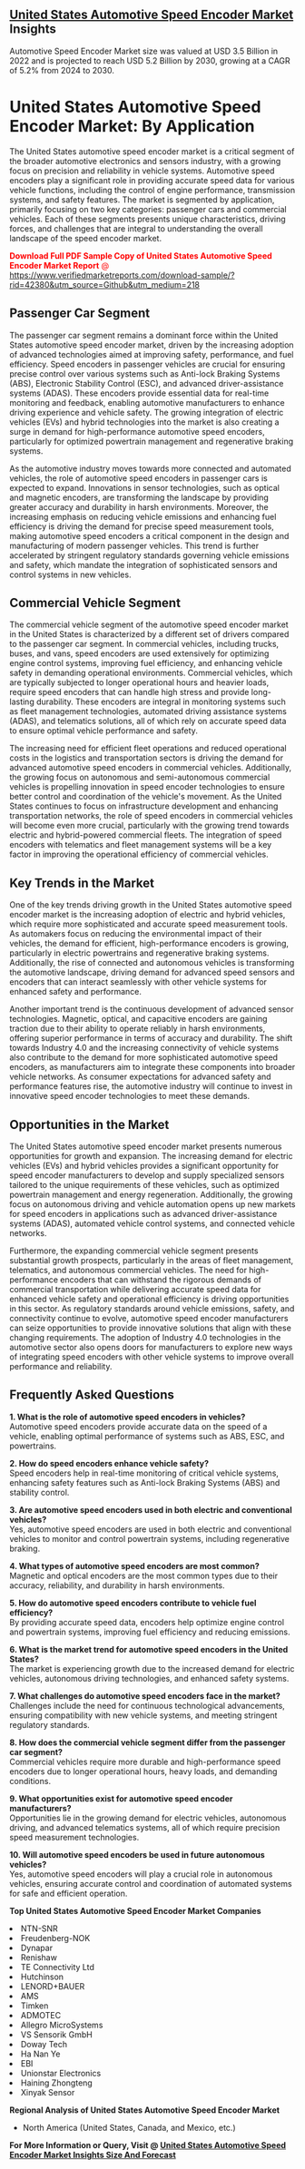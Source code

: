 <h2><a href="https://www.verifiedmarketreports.com/download-sample/?rid=42380&amp;utm_source=Github&amp;utm_medium=218" target="_blank">United States Automotive Speed Encoder Market</a> Insights</h2><p>Automotive Speed Encoder Market size was valued at USD 3.5 Billion in 2022 and is projected to reach USD 5.2 Billion by 2030, growing at a CAGR of 5.2% from 2024 to 2030.</p><p><div> <h1>United States Automotive Speed Encoder Market: By Application</h1> <p>The United States automotive speed encoder market is a critical segment of the broader automotive electronics and sensors industry, with a growing focus on precision and reliability in vehicle systems. Automotive speed encoders play a significant role in providing accurate speed data for various vehicle functions, including the control of engine performance, transmission systems, and safety features. The market is segmented by application, primarily focusing on two key categories: passenger cars and commercial vehicles. Each of these segments presents unique characteristics, driving forces, and challenges that are integral to understanding the overall landscape of the speed encoder market.</p> <p><p><span class=""><span style="color: #ff0000;"><strong>Download Full PDF Sample Copy of United States Automotive Speed Encoder Market Report</strong> @ </span><a href="https://www.verifiedmarketreports.com/download-sample/?rid=42380&amp;utm_source=Github&amp;utm_medium=218" target="_blank">https://www.verifiedmarketreports.com/download-sample/?rid=42380&amp;utm_source=Github&amp;utm_medium=218</a></span></p></p> <h2>Passenger Car Segment</h2> <p>The passenger car segment remains a dominant force within the United States automotive speed encoder market, driven by the increasing adoption of advanced technologies aimed at improving safety, performance, and fuel efficiency. Speed encoders in passenger vehicles are crucial for ensuring precise control over various systems such as Anti-lock Braking Systems (ABS), Electronic Stability Control (ESC), and advanced driver-assistance systems (ADAS). These encoders provide essential data for real-time monitoring and feedback, enabling automotive manufacturers to enhance driving experience and vehicle safety. The growing integration of electric vehicles (EVs) and hybrid technologies into the market is also creating a surge in demand for high-performance automotive speed encoders, particularly for optimized powertrain management and regenerative braking systems.</p> <p>As the automotive industry moves towards more connected and automated vehicles, the role of automotive speed encoders in passenger cars is expected to expand. Innovations in sensor technologies, such as optical and magnetic encoders, are transforming the landscape by providing greater accuracy and durability in harsh environments. Moreover, the increasing emphasis on reducing vehicle emissions and enhancing fuel efficiency is driving the demand for precise speed measurement tools, making automotive speed encoders a critical component in the design and manufacturing of modern passenger vehicles. This trend is further accelerated by stringent regulatory standards governing vehicle emissions and safety, which mandate the integration of sophisticated sensors and control systems in new vehicles.</p> <h2>Commercial Vehicle Segment</h2> <p>The commercial vehicle segment of the automotive speed encoder market in the United States is characterized by a different set of drivers compared to the passenger car segment. In commercial vehicles, including trucks, buses, and vans, speed encoders are used extensively for optimizing engine control systems, improving fuel efficiency, and enhancing vehicle safety in demanding operational environments. Commercial vehicles, which are typically subjected to longer operational hours and heavier loads, require speed encoders that can handle high stress and provide long-lasting durability. These encoders are integral in monitoring systems such as fleet management technologies, automated driving assistance systems (ADAS), and telematics solutions, all of which rely on accurate speed data to ensure optimal vehicle performance and safety.</p> <p>The increasing need for efficient fleet operations and reduced operational costs in the logistics and transportation sectors is driving the demand for advanced automotive speed encoders in commercial vehicles. Additionally, the growing focus on autonomous and semi-autonomous commercial vehicles is propelling innovation in speed encoder technologies to ensure better control and coordination of the vehicle's movement. As the United States continues to focus on infrastructure development and enhancing transportation networks, the role of speed encoders in commercial vehicles will become even more crucial, particularly with the growing trend towards electric and hybrid-powered commercial fleets. The integration of speed encoders with telematics and fleet management systems will be a key factor in improving the operational efficiency of commercial vehicles.</p> <h2>Key Trends in the Market</h2> <p>One of the key trends driving growth in the United States automotive speed encoder market is the increasing adoption of electric and hybrid vehicles, which require more sophisticated and accurate speed measurement tools. As automakers focus on reducing the environmental impact of their vehicles, the demand for efficient, high-performance encoders is growing, particularly in electric powertrains and regenerative braking systems. Additionally, the rise of connected and autonomous vehicles is transforming the automotive landscape, driving demand for advanced speed sensors and encoders that can interact seamlessly with other vehicle systems for enhanced safety and performance.</p> <p>Another important trend is the continuous development of advanced sensor technologies. Magnetic, optical, and capacitive encoders are gaining traction due to their ability to operate reliably in harsh environments, offering superior performance in terms of accuracy and durability. The shift towards Industry 4.0 and the increasing connectivity of vehicle systems also contribute to the demand for more sophisticated automotive speed encoders, as manufacturers aim to integrate these components into broader vehicle networks. As consumer expectations for advanced safety and performance features rise, the automotive industry will continue to invest in innovative speed encoder technologies to meet these demands.</p> <h2>Opportunities in the Market</h2> <p>The United States automotive speed encoder market presents numerous opportunities for growth and expansion. The increasing demand for electric vehicles (EVs) and hybrid vehicles provides a significant opportunity for speed encoder manufacturers to develop and supply specialized sensors tailored to the unique requirements of these vehicles, such as optimized powertrain management and energy regeneration. Additionally, the growing focus on autonomous driving and vehicle automation opens up new markets for speed encoders in applications such as advanced driver-assistance systems (ADAS), automated vehicle control systems, and connected vehicle networks.</p> <p>Furthermore, the expanding commercial vehicle segment presents substantial growth prospects, particularly in the areas of fleet management, telematics, and autonomous commercial vehicles. The need for high-performance encoders that can withstand the rigorous demands of commercial transportation while delivering accurate speed data for enhanced vehicle safety and operational efficiency is driving opportunities in this sector. As regulatory standards around vehicle emissions, safety, and connectivity continue to evolve, automotive speed encoder manufacturers can seize opportunities to provide innovative solutions that align with these changing requirements. The adoption of Industry 4.0 technologies in the automotive sector also opens doors for manufacturers to explore new ways of integrating speed encoders with other vehicle systems to improve overall performance and reliability.</p> <h2>Frequently Asked Questions</h2> <p><strong>1. What is the role of automotive speed encoders in vehicles?</strong><br>Automotive speed encoders provide accurate data on the speed of a vehicle, enabling optimal performance of systems such as ABS, ESC, and powertrains.</p> <p><strong>2. How do speed encoders enhance vehicle safety?</strong><br>Speed encoders help in real-time monitoring of critical vehicle systems, enhancing safety features such as Anti-lock Braking Systems (ABS) and stability control.</p> <p><strong>3. Are automotive speed encoders used in both electric and conventional vehicles?</strong><br>Yes, automotive speed encoders are used in both electric and conventional vehicles to monitor and control powertrain systems, including regenerative braking.</p> <p><strong>4. What types of automotive speed encoders are most common?</strong><br>Magnetic and optical encoders are the most common types due to their accuracy, reliability, and durability in harsh environments.</p> <p><strong>5. How do automotive speed encoders contribute to vehicle fuel efficiency?</strong><br>By providing accurate speed data, encoders help optimize engine control and powertrain systems, improving fuel efficiency and reducing emissions.</p> <p><strong>6. What is the market trend for automotive speed encoders in the United States?</strong><br>The market is experiencing growth due to the increased demand for electric vehicles, autonomous driving technologies, and enhanced safety systems.</p> <p><strong>7. What challenges do automotive speed encoders face in the market?</strong><br>Challenges include the need for continuous technological advancements, ensuring compatibility with new vehicle systems, and meeting stringent regulatory standards.</p> <p><strong>8. How does the commercial vehicle segment differ from the passenger car segment?</strong><br>Commercial vehicles require more durable and high-performance speed encoders due to longer operational hours, heavy loads, and demanding conditions.</p> <p><strong>9. What opportunities exist for automotive speed encoder manufacturers?</strong><br>Opportunities lie in the growing demand for electric vehicles, autonomous driving, and advanced telematics systems, all of which require precision speed measurement technologies.</p> <p><strong>10. Will automotive speed encoders be used in future autonomous vehicles?</strong><br>Yes, automotive speed encoders will play a crucial role in autonomous vehicles, ensuring accurate control and coordination of automated systems for safe and efficient operation.</p> </div></p><p><strong>Top United States Automotive Speed Encoder Market Companies</strong></p><div data-test-id=""><p><li>NTN-SNR</li><li> Freudenberg-NOK</li><li> Dynapar</li><li> Renishaw</li><li> TE Connectivity Ltd</li><li> Hutchinson</li><li> LENORD+BAUER</li><li> AMS</li><li> Timken</li><li> ADMOTEC</li><li> Allegro MicroSystems</li><li> VS Sensorik GmbH</li><li> Doway Tech</li><li> Ha Nan Ye</li><li> EBI</li><li> Unionstar Electronics</li><li> Haining Zhongteng</li><li> Xinyak Sensor</li></p><div><strong>Regional Analysis of&nbsp;United States Automotive Speed Encoder Market</strong></div><ul><li dir="ltr"><p dir="ltr">North America&nbsp;(United States, Canada, and Mexico, etc.)</p></li></ul><p><strong>For More Information or Query, Visit @&nbsp;</strong><strong><a href="https://www.verifiedmarketreports.com/product/global-automotive-speed-encoder-market-2019-by-manufacturers-regions-type-and-application-forecast-to-2024/?utm_source=Github&amp;utm_medium=218" target="_blank">United States Automotive Speed Encoder Market Insights Size And Forecast</a></strong></p></div>
